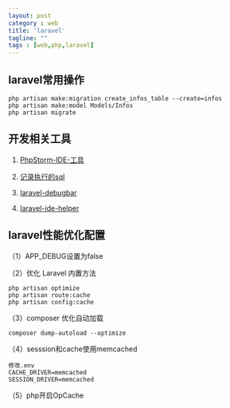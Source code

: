 ```yaml
---
layout: post
category : web
title: 'laravel'
tagline: ""
tags : [web,php,laravel]
---
```


## laravel常用操作

```
php artisan make:migration create_infos_table --create=infos
php artisan make:model Models/Infos
php artisan migrate
```

<!--break-->

## 开发相关工具

1. [PhpStorm-IDE-工具](https://confluence.jetbrains.com/display/PhpStorm/Laravel+Development+using+PhpStorm)

2. [记录执行的sql](http://laravel.so/tricks/2c090cce97ad374e3e1bad784a128695)

3. [laravel-debugbar](https://github.com/barryvdh/laravel-debugbar)

4. [laravel-ide-helper](http://laravel.so/tricks/ec6ad6d56c56deb494098781438c5192)

## laravel性能优化配置

（1）APP_DEBUG设置为false

（2）优化 Laravel 内置方法


````
php artisan optimize
php artisan route:cache  
php artisan config:cache
````


（3）composer 优化自动加载


````
composer dump-autoload --optimize
````


（4）sesssion和cache使用memcached


```
修改.env
CACHE_DRIVER=memcached
SESSION_DRIVER=memcached
```

（5）php开启OpCache